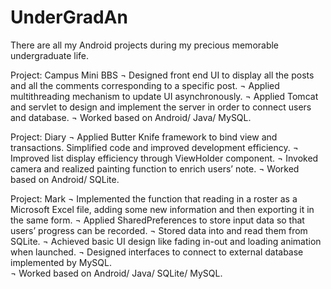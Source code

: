 # UnderGradAn
There are all my Android projects during my precious memorable undergraduate life.

Project: Campus Mini BBS
¬	Designed front end UI to display all the posts and all the comments corresponding to a specific post.
¬	Applied multithreading mechanism to update UI asynchronously. 
¬	Applied Tomcat and servlet to design and implement the server in order to connect users and database.
¬	Worked based on Android/ Java/ MySQL.

Project: Diary 
¬	Applied Butter Knife framework to bind view and transactions. Simplified code and improved development efficiency.
¬	Improved list display efficiency through ViewHolder component.
¬	Invoked camera and realized painting function to enrich users’ note. 
¬	Worked based on Android/ SQLite.

Project: Mark
¬	Implemented the function that reading in a roster as a Microsoft Excel file, adding some new information and then exporting it in the same form.
¬	Applied SharedPreferences to store input data so that users’ progress can be recorded.
¬	Stored data into and read them from SQLite.
¬	Achieved basic UI design like fading in-out and loading animation when launched.
¬	Designed interfaces to connect to external database implemented by MySQL.  
¬	Worked based on Android/ Java/ SQLite/ MySQL.



